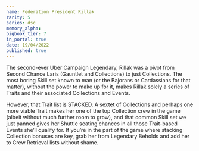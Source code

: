 ```yaml
---
name: Federation President Rillak
rarity: 5
series: dsc
memory_alpha:
bigbook_tier: 7
in_portal: true
date: 19/04/2022
published: true
---
```


The second-ever Uber Campaign Legendary, Rillak was a pivot from Second Chance Laris (Gauntlet and Collections) to just Collections. The most boring Skill set known to man (or the Bajorans or Cardassians for that matter), without the power to make up for it, makes Rillak solely a series of Traits and their associated Collections and Events.

However, that Trait list is STACKED. A sextet of Collections and perhaps one more viable Trait makes her one of the top Collection crew in the game (albeit without much further room to grow), and that common Skill set we just panned gives her Shuttle seating chances in all those Trait-based Events she’ll qualify for. If you’re in the part of the game where stacking Collection bonuses are key, grab her from Legendary Beholds and add her to Crew Retrieval lists without shame.
